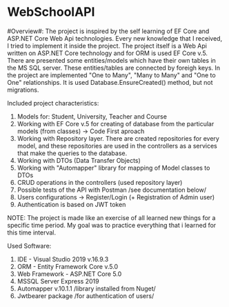 # WebSchoolAPI

#Overview#:
The project is inspired by the self learning of EF Core and ASP.NET Core Web Api technologies. Every new knowledge that I received, I tried to implement it inside the project.
The project itself is a Web Api written on ASP.NET Core technology and for ORM is used EF Core v.5. There are presented some entities/models which have their own tables in the MS SQL server. These entities/tables are connected by foreigh keys. 
In the project are implemented "One to Many", "Many to Many" and "One to One" relationships. It is used Database.EnsureCreated() method, but not migrations. 

Included project characteristics:

1. Models for: Student, University, Teacher and Course
2. Working with EF Core v.5 for creating of database from the particular models (from classes) -> Code First aproach
3. Working with Repository layer. There are created repositories for every model, and these repositories are used in the controllers as a services that make the queries to the database.
4. Working with DTOs (Data Transfer Objects)
5. Working with "Automapper" library for mapping of Model classes to DTOs
6. CRUD operations in the controllers (used repository layer)
7. Possible tests of the API with Postman /see documentation below/
8. Users configurations -> Register/Login (+ Registration of Admin user)
9. Authentication is based on JWT token

NОТЕ: The project is made like an exercise of all learned new things for a specific time period. My goal was to practice everything that i learned for this time interval.
    
  Used Software:
  
  1. IDE - Visual Studio 2019 v.16.9.3
  2. ORM - Entity Framework Core v.5.0
  3. Web Framework - ASP.NET Core 5.0
  4. MSSQL Server Express 2019
  5. Automapper v.10.1.1 /library installed from Nuget/ 
  6. Jwtbearer package /for authentication of users/


    
    
    
